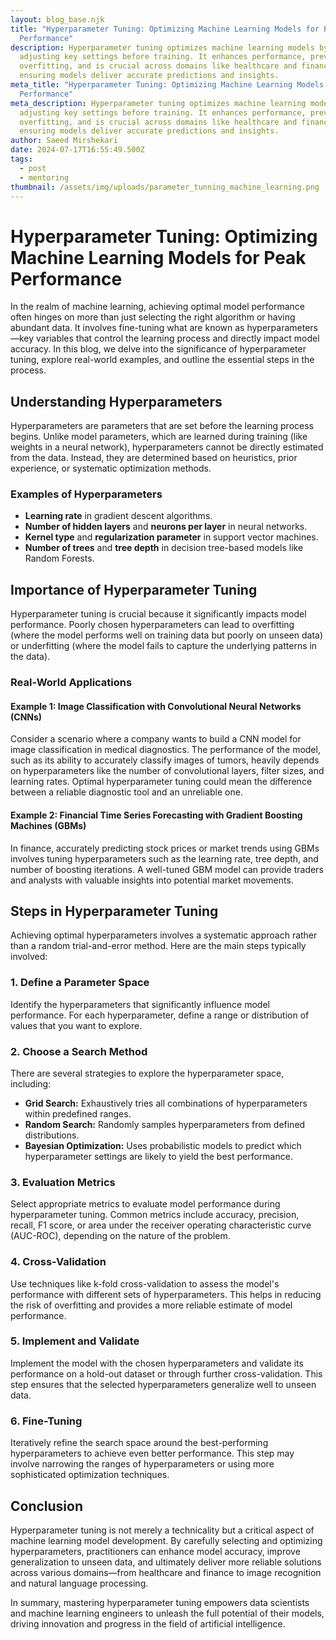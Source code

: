 ```yaml
---
layout: blog_base.njk
title: "Hyperparameter Tuning: Optimizing Machine Learning Models for Peak
  Performance"
description: Hyperparameter tuning optimizes machine learning models by
  adjusting key settings before training. It enhances performance, prevents
  overfitting, and is crucial across domains like healthcare and finance,
  ensuring models deliver accurate predictions and insights.
meta_title: "Hyperparameter Tuning: Optimizing Machine Learning Models for Peak
  Performance"
meta_description: Hyperparameter tuning optimizes machine learning models by
  adjusting key settings before training. It enhances performance, prevents
  overfitting, and is crucial across domains like healthcare and finance,
  ensuring models deliver accurate predictions and insights.
author: Saeed Mirshekari
date: 2024-07-17T16:55:49.500Z
tags:
  - post
  - mentoring
thumbnail: /assets/img/uploads/parameter_tunning_machine_learning.png
---
```



# Hyperparameter Tuning: Optimizing Machine Learning Models for Peak Performance

In the realm of machine learning, achieving optimal model performance often hinges on more than just selecting the right algorithm or having abundant data. It involves fine-tuning what are known as hyperparameters—key variables that control the learning process and directly impact model accuracy. In this blog, we delve into the significance of hyperparameter tuning, explore real-world examples, and outline the essential steps in the process.

## Understanding Hyperparameters

Hyperparameters are parameters that are set before the learning process begins. Unlike model parameters, which are learned during training (like weights in a neural network), hyperparameters cannot be directly estimated from the data. Instead, they are determined based on heuristics, prior experience, or systematic optimization methods.

### Examples of Hyperparameters

- **Learning rate** in gradient descent algorithms.
- **Number of hidden layers** and **neurons per layer** in neural networks.
- **Kernel type** and **regularization parameter** in support vector machines.
- **Number of trees** and **tree depth** in decision tree-based models like Random Forests.

## Importance of Hyperparameter Tuning

Hyperparameter tuning is crucial because it significantly impacts model performance. Poorly chosen hyperparameters can lead to overfitting (where the model performs well on training data but poorly on unseen data) or underfitting (where the model fails to capture the underlying patterns in the data).

### Real-World Applications

#### Example 1: Image Classification with Convolutional Neural Networks (CNNs)

Consider a scenario where a company wants to build a CNN model for image classification in medical diagnostics. The performance of the model, such as its ability to accurately classify images of tumors, heavily depends on hyperparameters like the number of convolutional layers, filter sizes, and learning rates. Optimal hyperparameter tuning could mean the difference between a reliable diagnostic tool and an unreliable one.

#### Example 2: Financial Time Series Forecasting with Gradient Boosting Machines (GBMs)

In finance, accurately predicting stock prices or market trends using GBMs involves tuning hyperparameters such as the learning rate, tree depth, and number of boosting iterations. A well-tuned GBM model can provide traders and analysts with valuable insights into potential market movements.

## Steps in Hyperparameter Tuning

Achieving optimal hyperparameters involves a systematic approach rather than a random trial-and-error method. Here are the main steps typically involved:

### 1. Define a Parameter Space

Identify the hyperparameters that significantly influence model performance. For each hyperparameter, define a range or distribution of values that you want to explore.

### 2. Choose a Search Method

There are several strategies to explore the hyperparameter space, including:

- **Grid Search:** Exhaustively tries all combinations of hyperparameters within predefined ranges.
- **Random Search:** Randomly samples hyperparameters from defined distributions.
- **Bayesian Optimization:** Uses probabilistic models to predict which hyperparameter settings are likely to yield the best performance.

### 3. Evaluation Metrics

Select appropriate metrics to evaluate model performance during hyperparameter tuning. Common metrics include accuracy, precision, recall, F1 score, or area under the receiver operating characteristic curve (AUC-ROC), depending on the nature of the problem.

### 4. Cross-Validation

Use techniques like k-fold cross-validation to assess the model's performance with different sets of hyperparameters. This helps in reducing the risk of overfitting and provides a more reliable estimate of model performance.

### 5. Implement and Validate

Implement the model with the chosen hyperparameters and validate its performance on a hold-out dataset or through further cross-validation. This step ensures that the selected hyperparameters generalize well to unseen data.

### 6. Fine-Tuning

Iteratively refine the search space around the best-performing hyperparameters to achieve even better performance. This step may involve narrowing the ranges of hyperparameters or using more sophisticated optimization techniques.

## Conclusion

Hyperparameter tuning is not merely a technicality but a critical aspect of machine learning model development. By carefully selecting and optimizing hyperparameters, practitioners can enhance model accuracy, improve generalization to unseen data, and ultimately deliver more reliable solutions across various domains—from healthcare and finance to image recognition and natural language processing.

In summary, mastering hyperparameter tuning empowers data scientists and machine learning engineers to unleash the full potential of their models, driving innovation and progress in the field of artificial intelligence.

